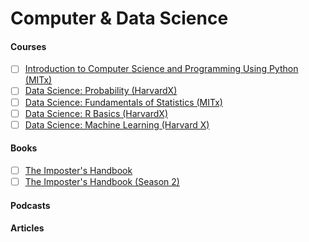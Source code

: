 
# Computer & Data Science

#### Courses

- [ ] [Introduction to Computer Science and Programming Using Python (MITx)](https://www.edx.org/course/6-00-1x-introduction-to-computer-science-and-programming-using-python-3)
- [ ] [Data Science: Probability (HarvardX)](https://www.edx.org/course/data-science-probability-2)
- [ ] [Data Science: Fundamentals of Statistics (MITx)](https://www.edx.org/micromasters/mitx-statistics-and-data-science)
- [ ] [Data Science: R Basics (HarvardX)](https://www.edx.org/course/data-science-r-basics-2)
- [ ] [Data Science: Machine Learning (Harvard X)](https://www.edx.org/course/data-science-machine-learning-2)

#### Books

- [ ] [The Imposter's Handbook](https://bigmachine.io/)
- [ ] [The Imposter's Handbook (Season 2)](https://bigmachine.io/)

#### Podcasts

#### Articles
